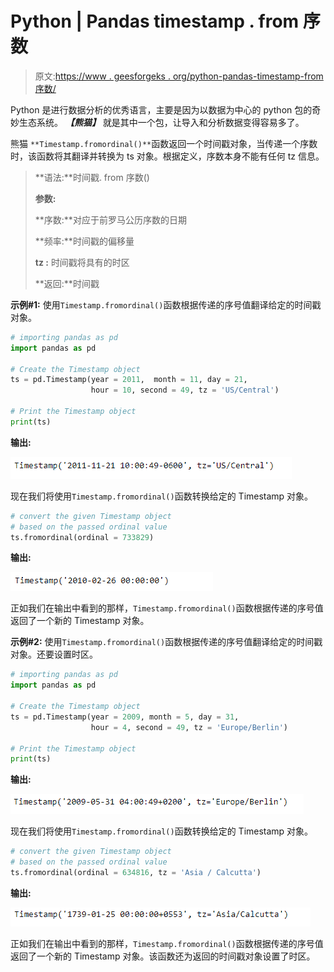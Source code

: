 # Python | Pandas timestamp . from 序数

> 原文:[https://www . geesforgeks . org/python-pandas-timestamp-from 序数/](https://www.geeksforgeeks.org/python-pandas-timestamp-fromordinal/)

Python 是进行数据分析的优秀语言，主要是因为以数据为中心的 python 包的奇妙生态系统。 ***【熊猫】*** 就是其中一个包，让导入和分析数据变得容易多了。

熊猫 `**Timestamp.fromordinal()**`函数返回一个时间戳对象，当传递一个序数时，该函数将其翻译并转换为 ts 对象。根据定义，序数本身不能有任何 tz 信息。

> **语法:**时间戳. from 序数()
> 
> **参数:**
> 
> **序数:**对应于前罗马公历序数的日期
> 
> **频率:**时间戳的偏移量
> 
> **tz :** 时间戳将具有的时区
> 
> **返回:**时间戳

**示例#1:** 使用`Timestamp.fromordinal()`函数根据传递的序号值翻译给定的时间戳对象。

```py
# importing pandas as pd
import pandas as pd

# Create the Timestamp object
ts = pd.Timestamp(year = 2011,  month = 11, day = 21,
                  hour = 10, second = 49, tz = 'US/Central')

# Print the Timestamp object
print(ts)
```

**输出:**

![](img/ee694c9af88333eeafa810576fa77c25.png)

现在我们将使用`Timestamp.fromordinal()`函数转换给定的 Timestamp 对象。

```py
# convert the given Timestamp object
# based on the passed ordinal value
ts.fromordinal(ordinal = 733829)
```

**输出:**

![](img/3139f3e675a4a5940c0baf36054fc220.png)

正如我们在输出中看到的那样，`Timestamp.fromordinal()`函数根据传递的序号值返回了一个新的 Timestamp 对象。

**示例#2:** 使用`Timestamp.fromordinal()`函数根据传递的序号值翻译给定的时间戳对象。还要设置时区。

```py
# importing pandas as pd
import pandas as pd

# Create the Timestamp object
ts = pd.Timestamp(year = 2009, month = 5, day = 31,
                  hour = 4, second = 49, tz = 'Europe/Berlin')

# Print the Timestamp object
print(ts)
```

**输出:**

![](img/e2c4d93f6eeb606ab122d97734870a13.png)

现在我们将使用`Timestamp.fromordinal()`函数转换给定的 Timestamp 对象。

```py
# convert the given Timestamp object
# based on the passed ordinal value
ts.fromordinal(ordinal = 634816, tz = 'Asia / Calcutta')
```

**输出:**

![](img/e1b9a5d3d92ba571497070dafd3b8763.png)

正如我们在输出中看到的那样，`Timestamp.fromordinal()`函数根据传递的序号值返回了一个新的 Timestamp 对象。该函数还为返回的时间戳对象设置了时区。